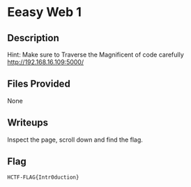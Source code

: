 # Eeasy Web 1

## Description
Hint: Make sure to Traverse the Magnificent of code carefully http://192.168.16.109:5000/

## Files Provided
None

## Writeups
Inspect the page, scroll down and find the flag.

## Flag
```
HCTF-FLAG{Intr0duction}
```